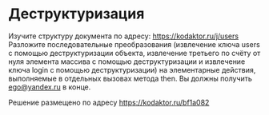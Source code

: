# Деструктуризация

Изучите структуру документа по адресу: https://kodaktor.ru/j/users
Разложите последовательные преобразования (извлечение ключа users с помощью деструктуризации объекта, извлечение третьего по счёту от нуля элемента массива с помощью деструктуризации и извлечение ключа login с помощью деструктуризации) на элементарные действия, выполняемые в отдельных вызовах метода then. Вы должны получить ego@yandex.ru в конце.

Решение размещено по адресу https://kodaktor.ru/bf1a082
